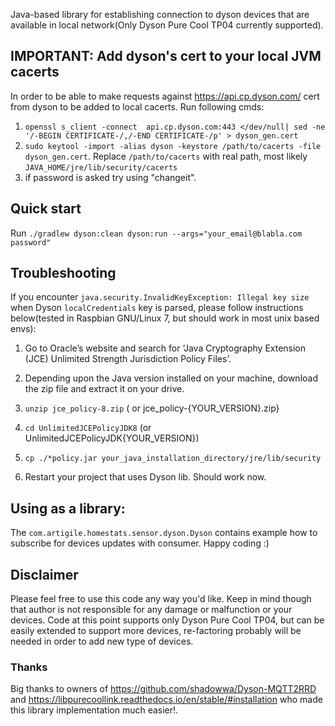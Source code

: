 Java-based library for establishing connection to dyson devices that are available in local network(Only Dyson Pure Cool TP04 currently supported).

## IMPORTANT: Add dyson's cert to your local JVM cacerts
In order to be able to make requests against https://api.cp.dyson.com/ cert from dyson to be added to local cacerts.
Run following cmds:
1. `openssl s_client -connect  api.cp.dyson.com:443 </dev/null| sed -ne '/-BEGIN CERTIFICATE-/,/-END CERTIFICATE-/p' > dyson_gen.cert`
2. `sudo keytool -import -alias dyson -keystore /path/to/cacerts -file dyson_gen.cert`. Replace `/path/to/cacerts` with real path, most likely `JAVA_HOME/jre/lib/security/cacerts`
3. if password is asked try using "changeit".

## Quick start
Run `./gradlew dyson:clean dyson:run --args="your_email@blabla.com password"`

## Troubleshooting
If you encounter `java.security.InvalidKeyException: Illegal key size` when Dyson `localCredentials` key is parsed, please follow instructions below(tested in Raspbian GNU/Linux 7, but should work in most unix based envs):

1. Go to Oracle’s website and search for ‘Java Cryptography Extension (JCE) Unlimited Strength Jurisdiction Policy Files’.

2. Depending upon the Java version installed on your machine, download the zip file and extract it on your drive.

3. `unzip jce_policy-8.zip` ( or jce_policy-{YOUR_VERSION}.zip}

4. `cd UnlimitedJCEPolicyJDK8` (or UnlimitedJCEPolicyJDK{YOUR_VERSION})

5. `cp ./*policy.jar your_java_installation_directory/jre/lib/security`

6. Restart your project that uses Dyson lib. Should work now.

## Using as a library:
The `com.artigile.homestats.sensor.dyson.Dyson` contains example how to subscribe for devices updates with consumer.
Happy coding :) 

## Disclaimer
Please feel free to use this code any way you'd like. Keep in mind though that author is not responsible for any damage or malfunction or your devices.
Code at this point supports only Dyson Pure Cool TP04, but can be easily extended to support more devices, re-factoring probably will be needed in order to add new type of devices.

### Thanks
Big thanks to owners of https://github.com/shadowwa/Dyson-MQTT2RRD and https://libpurecoollink.readthedocs.io/en/stable/#installation who made this library implementation much easier!.
 